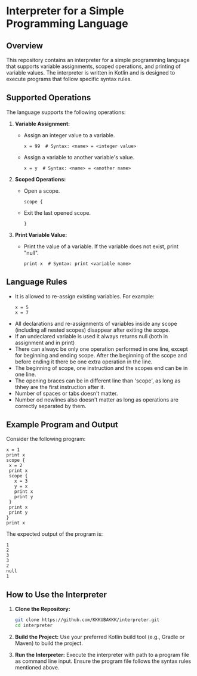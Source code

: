 # Interpreter for a Simple Programming Language

## Overview

This repository contains an interpreter for a simple programming language that supports variable assignments, scoped operations, and printing of variable values. The interpreter is written in Kotlin and is designed to execute programs that follow specific syntax rules.

## Supported Operations

The language supports the following operations:

1. **Variable Assignment:**
   - Assign an integer value to a variable.
     ```plaintext
     x = 99  # Syntax: <name> = <integer value>
     ```
   - Assign a variable to another variable's value.
     ```plaintext
     x = y  # Syntax: <name> = <another name>
     ```

2. **Scoped Operations:**
   - Open a scope.
     ```plaintext
     scope {
     ```
   - Exit the last opened scope.
     ```plaintext
     }
     ```

3. **Print Variable Value:**
   - Print the value of a variable. If the variable does not exist, print "null".
     ```plaintext
     print x  # Syntax: print <variable name>
     ```

## Language Rules

- It is allowed to re-assign existing variables. For example:
  ```plaintext
  x = 5
  x = 7
  ```
- All declarations and re-assignments of variables inside any scope (including all nested scopes) disappear after exiting the scope.
- If an undeclared variable is used it always returns null (both in assignment and in print)
- There can alwayc be only one operation performed in one line, except for beginning and ending scope. After the beginning of the scope and before ending it there be one extra operation in the line.
- The beginning of scope, one instruction and the scopes end can be in one line.
- The opening braces can be in different line than 'scope', as long as thhey are the first instruction after it.
- Number of spaces or tabs doesn't matter.
- Number od newlines also doesn't matter as long as operations are correctly separated by them.

## Example Program and Output

Consider the following program:

```plaintext
x = 1
print x
scope {
 x = 2
 print x
 scope {
   x = 3
   y = x
   print x
   print y
 }
 print x
 print y
}
print x
```

The expected output of the program is:

```plaintext
1
2
3
3
2
null
1
```

## How to Use the Interpreter

1. **Clone the Repository:**
   ```bash
   git clone https://github.com/KKKUBAKKK/interpreter.git
   cd interpreter
   ```

2. **Build the Project:**
   Use your preferred Kotlin build tool (e.g., Gradle or Maven) to build the project.

3. **Run the Interpreter:**
   Execute the interpreter with path to a program file as command line input. Ensure the program file follows the syntax rules mentioned above.
